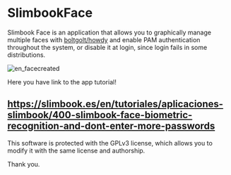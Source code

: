 # SlimbookFace

Slimbook Face is an application that allows you to graphically manage multiple faces with [boltgolt/howdy](https://github.com/boltgolt/howdy) and enable PAM authentication throughout the system, or disable it at login, since login fails in some distributions.

![en_facecreated](https://user-images.githubusercontent.com/18195266/123246408-0d8f6500-d4e6-11eb-9112-b607c3a55b66.png)

Here you have link to the app tutorial!

https://slimbook.es/en/tutoriales/aplicaciones-slimbook/400-slimbook-face-biometric-recognition-and-dont-enter-more-passwords
--

This software is protected with the GPLv3 license, which allows you to modify it with the same license and authorship. 

Thank you.
